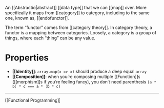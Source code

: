 An [[Abstractio|abstract]] [[data type]] that we can [[map]] over. More specifically it maps from [[category]] to category, including to the same one, known as,  [[endofunctor]].

The term “functor” comes from [[category theory]]. In category theory, a functor is a mapping between categories. Loosely, a category is a group of things, where each “thing” can be any value.

# Properties

- **[[Identity]]**: `array.map(x => x)` should produce a deep equal `array`
- **[[Composition]]**: when you’re composing multiple [[Function]]s ([[morphism]]s if you’re feeling fancy), you don’t need parenthesis `(a * b) * c === a * (b * c)`

---

[[Functional Programming]]